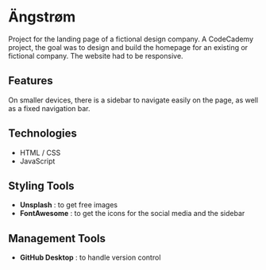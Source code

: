# Ängstrøm
Project for the landing page of a fictional design company.
A CodeCademy project, the goal was to design and build the homepage for an existing or fictional company. The website had to be responsive. 

## Features

On smaller devices, there is a sidebar to navigate easily on the page, as well as a fixed navigation bar. 

## Technologies
- HTML / CSS
- JavaScript 

## Styling Tools
- **Unsplash** : to get free images 
- **FontAwesome** : to get the icons for the social media and the sidebar

## Management Tools
- **GitHub Desktop** : to handle version control

